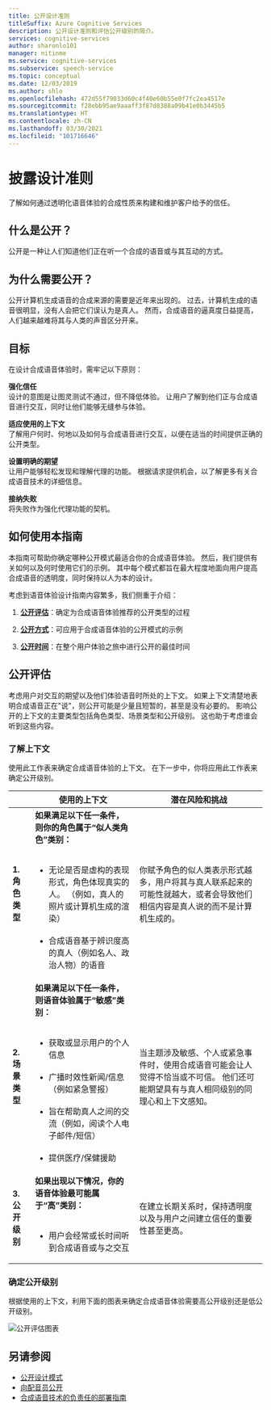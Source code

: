 ```yaml
---
title: 公开设计准则
titleSuffix: Azure Cognitive Services
description: 公开设计准则和评估公开级别的简介。
services: cognitive-services
author: sharonlo101
manager: nitinme
ms.service: cognitive-services
ms.subservice: speech-service
ms.topic: conceptual
ms.date: 12/03/2019
ms.author: shlo
ms.openlocfilehash: 472d55f79033d60c4f40e60b55e0f7fc2ea4517e
ms.sourcegitcommit: f28ebb95ae9aaaff3f87d8388a09b41e0b3445b5
ms.translationtype: HT
ms.contentlocale: zh-CN
ms.lasthandoff: 03/30/2021
ms.locfileid: "101716646"
---
```

# <a name="disclosure-design-guidelines"></a>披露设计准则
了解如何通过透明化语音体验的合成性质来构建和维护客户给予的信任。

## <a name="what-is-disclosure"></a>什么是公开？

公开是一种让人们知道他们正在听一个合成的语音或与其互动的方式。

## <a name="why-is-disclosure-necessary"></a>为什么需要公开？

公开计算机生成语音的合成来源的需要是近年来出现的。 过去，计算机生成的语音很明显，没有人会把它们误认为是真人。 然而，合成语音的逼真度日益提高，人们越来越难将其与人类的声音区分开来。

## <a name="goals"></a>目标
在设计合成语音体验时，需牢记以下原则：

**强化信任**
<br>设计的意图是让图灵测试不通过，但不降低体验。 让用户了解到他们正与合成语音进行交互，同时让他们能够无缝参与体验。

**适应使用的上下文**
<br>了解用户何时、何地以及如何与合成语音进行交互，以便在适当的时间提供正确的公开类型。

**设置明确的期望**
<br>让用户能够轻松发现和理解代理的功能。 根据请求提供机会，以了解更多有关合成语音技术的详细信息。

**接纳失败**
<br>将失败作为强化代理功能的契机。

## <a name="how-to-use-this-guide"></a>如何使用本指南

本指南可帮助你确定哪种公开模式最适合你的合成语音体验。 然后，我们提供有关如何以及何时使用它们的示例。 其中每个模式都旨在最大程度地面向用户提高合成语音的透明度，同时保持以人为本的设计。

考虑到语音体验设计指南内容繁多，我们侧重于介绍：

1. [**公开评估**](#disclosure-assessment)：确定为合成语音体验推荐的公开类型的过程

2. [**公开方式**](concepts-disclosure-patterns.md)：可应用于合成语音体验的公开模式的示例

3. [**公开时间**](concepts-disclosure-patterns.md#when-to-disclose)：在整个用户体验之旅中进行公开的最佳时间

## <a name="disclosure-assessment"></a>公开评估
考虑用户对交互的期望以及他们体验语音时所处的上下文。 如果上下文清楚地表明合成语音正在&quot;说&quot;，则公开可能是少量且短暂的，甚至是没有必要的。 影响公开的上下文的主要类型包括角色类型、场景类型和公开级别。 这也助于考虑谁会听到这些内容。

### <a name="understand-context"></a>了解上下文

使用此工作表来确定合成语音体验的上下文。 在下一步中，你将应用此工作表来确定公开级别。

|                                    | 使用的上下文                                                                                                                                                                                                                                                                                                                                                       | 潜在风险和挑战                                                                                                                                                                                                                                                                                                                                                                       |
|------------------------------------|-----------------------------------------------------------------------------------------------------------------------------------------------------------------------------------------------------------------------------------------------------------------------------------------------------------------------------------------------------------------------|-----------------------------------------------------------------------------------------------------------------------------------------------------------------------------------------------------------------------------------------------------------------------------------------------------------------------------------------------------------------------------------------------------|
| **1.角色类型**               | **如果满足以下任一条件，则你的角色属于“似人类角色”类别：**<br><br><ul><li> 无论是否是虚构的表现形式，角色体现真实的人。 （例如，真人的照片或计算机生成的渲染）<br><br><li> 合成语音基于辨识度高的真人（例如名人、政治人物）的语音 | 你赋予角色的似人类表示形式越多，用户将其与真人联系起来的可能性就越大，或者会导致他们相信内容是真人说的而不是计算机生成的。 </ul>                                                                                                                                                                      |
| **2.场景类型**            | **如果满足以下任一条件，则语音体验属于“敏感”类别：**<br><br><ul><li> 获取或显示用户的个人信息 <br><br> <li> 广播时效性新闻/信息（例如紧急警报）<br><br><li> 旨在帮助真人之间的交流（例如，阅读个人电子邮件/短信）<br><br> <li> 提供医疗/保健援助 </ul>            | 当主题涉及敏感、个人或紧急事件时，使用合成语音可能会让人觉得不恰当或不可信。 他们还可能期望具有与真人相同级别的同理心和上下文感知。 |
| **3.公开级别** |**如果出现以下情况，你的语音体验最可能属于“高”类别：** <br><br><ul><li>用户会经常或长时间听到合成语音或与之交互 </ul>                                                                                                                                                                             | 在建立长期关系时，保持透明度以及与用户之间建立信任的重要性甚至更高。                                                                                                                                                                                                                                                                      |

### <a name="determine-disclosure-level"></a>确定公开级别

根据使用的上下文，利用下面的图表来确定合成语音体验需要高公开级别还是低公开级别。

  ![公开评估图表](media/responsible-ai/disclosure-guidelines/flowchart.png)

## <a name="see-also"></a>另请参阅

* [公开设计模式](concepts-disclosure-patterns.md)
* [向配音员公开](/legal/cognitive-services/speech-service/disclosure-voice-talent?context=%2fazure%2fcognitive-services%2fspeech-service%2fcontext%2fcontext)
* [合成语音技术的负责任的部署指南](concepts-guidelines-responsible-deployment-synthetic.md)